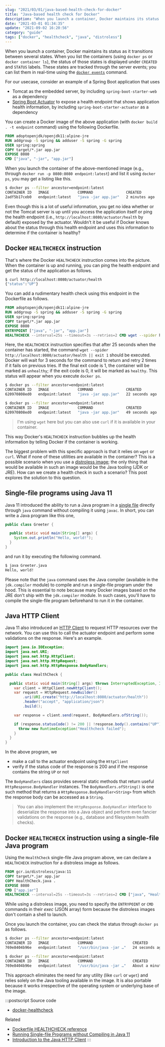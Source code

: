 ```yaml
---
slug: "2021/03/01/java-based-health-check-for-docker"
title: "Java-based health check for Docker"
description: "When you launch a container, Docker maintains its status as it transitions between several states. These states are tracked through the server events. Learn how to customize this behavior to more accurately provide health status of a Java application running on Tomcat."
date: "2021-03-01 01:34:35"
update: "2021-09-02 16:20:56"
category: "guide"
tags: ["docker", "healthcheck", "java", "distroless"]
---
```


When you launch a container, Docker maintains its status as it transitions between several states. When you list the containers (using `docker ps` or `docker container ls`), the status of those states is displayed under `CREATED` and `STATUS` labels. These states are tracked through the server events; you can list them in real-time using the [`docker events`](https://docs.docker.com/engine/reference/commandline/events/) command.

For our usecase, consider an example of a Spring Boot application that uses
- Tomcat as the embedded server, by including `spring-boot-starter-web` as a dependency
- [Spring Boot Actuator](https://docs.spring.io/spring-boot/docs/current/reference/html/production-ready-features.html#production-ready) to expose a health endpoint that shows application health information, by including `spring-boot-starter-actuator` as a dependency

You can create a Docker image of the above application (with `docker build . -t endpoint` command) using the following Dockerfile.

```dockerfile
FROM adoptopenjdk/openjdk11:alpine-jre
RUN addgroup -S spring && adduser -S spring -G spring
USER spring:spring
COPY target/*.jar app.jar
EXPOSE 8080
CMD ["java", "-jar", "app.jar"]
```

When you launch the container of the above-mentioned image (e.g., through `docker run -p 8080:8080 endpoint:latest`) and list it using `docker ps`, you may get a listing like this.

```sh
$ docker ps --filter ancestor=endpoint:latest
CONTAINER ID   IMAGE             COMMAND               CREATED         STATUS         PORTS                    NAMES
2adf5b17ceb0   endpoint:latest   "java -jar app.jar"   2 minutes ago   Up 2 minutes   0.0.0.0:8080->8080/tcp   elastic_cray
```

Even though this is a lot of useful information, you get no idea whether or not the Tomcat server is up until you access the application itself or ping the health endpoint (i.e., `http://localhost:8080/actuator/health` by default) exposed by the actuator. Wouldn't it be useful if Docker knows about the status through this health endpoint and uses this information to determine if the container is healthy? 

## Docker `HEALTHCHECK` instruction

That's where the Docker `HEALTHCHECK` instruction comes into the picture. When the container is up and running, you can ping the health endpoint and get the status of the application as follows.

```sh
$ curl http://localhost:8080/actuator/health
{"status":"UP"}
```

You can add a rudimentary health check using this endpoint in the Dockerfile as follows.

```dockerfile {7}
FROM adoptopenjdk/openjdk11:alpine-jre
RUN addgroup -S spring && adduser -S spring -G spring
USER spring:spring
COPY target/*.jar app.jar
EXPOSE 8080
ENTRYPOINT ["java", "-jar", "app.jar"]
HEALTHCHECK --interval=25s --timeout=3s --retries=2 CMD wget --spider http://localhost:8080/actuator/health || exit 1
```

Here, the `HEALTHCHECK` instruction specifies that after 25 seconds when the container has started, the command `wget --spider http://localhost:8080/actuator/health || exit 1` should be executed. Docker will wait for 3 seconds for the command to return and retry 2 times if it fails on previous tries. If the final exit code is 1, the container will be marked as `unhealthy`; if the exit code is 0, it will be marked as `healthy`. This status will appear when you execute `docker ps`.

```sh {7}
$ docker ps --filter ancestor=endpoint:latest
CONTAINER ID   IMAGE             COMMAND               CREATED          STATUS                             PORTS                    NAMES
620970808ed0   endpoint:latest   "java -jar app.jar"   22 seconds ago   Up 21 seconds (health: starting)   0.0.0.0:8080->8080/tcp   gallant_dijkstra

$ docker ps --filter ancestor=endpoint:latest
CONTAINER ID   IMAGE             COMMAND               CREATED          STATUS                    PORTS                    NAMES
620970808ed0   endpoint:latest   "java -jar app.jar"   49 seconds ago   Up 48 seconds (healthy)   0.0.0.0:8080->8080/tcp   gallant_dijkstra
```

> I'm using `wget` here but you can also use `curl` if it is available in your container.

This way Docker's `HEALTHCHECK` instruction bubbles up the health information by telling Docker if the container is working.

The biggest problem with this specific approach is that it relies on `wget` or `curl`. What if none of these utilities are available in the container? This is a possible scenario when you use a [distroless image](https://github.com/GoogleContainerTools/distroless); the only thing that would be available in such an image would be the Java tooling (JDK or JRE). How can we create a health check in such a scenario? This post explores the solution to this question.

## Single-file programs using Java 11

Java 11 introduced the ability to run a Java program in a [single file](https://www.infoq.com/articles/single-file-execution-java11/) directly through `java` command without compiling it using `javac`. In short, you can write a Java program like this one,

```java
public class Greeter {

  public static void main(String[] args) {
    System.out.println("Hello, world!");
  }
}
```

and run it by executing the following command.

```sh
$ java Greeter.java
Hello, world!
```

Please note that the `java` command uses the Java compiler (available in the `jdk.compiler` module) to compile and run a single-file program under the hood. This is essential to note because many Docker images based on the JRE don't ship with the `jdk.compiler` module. In such cases, you'll have to compile the single-file program beforehand to run it in the container.

## Java HTTP Client

Java 11 also introduced an [HTTP Client](https://openjdk.java.net/groups/net/httpclient/intro.html) to request HTTP resources over the network. You can use this to call the actuator endpoint and perform some validations on the response. Here's an example.

```java
import java.io.IOException;
import java.net.URI;
import java.net.http.HttpClient;
import java.net.http.HttpRequest;
import java.net.http.HttpResponse.BodyHandlers;

public class HealthCheck {

  public static void main(String[] args) throws InterruptedException, IOException {
    var client = HttpClient.newHttpClient();
    var request = HttpRequest.newBuilder()
        .uri(URI.create("http://localhost:8080/actuator/health"))
        .header("accept", "application/json")
        .build();

    var response = client.send(request, BodyHandlers.ofString());

    if (response.statusCode() != 200 || !response.body().contains("UP")) {
      throw new RuntimeException("Healthcheck failed");
    }
  }
}
```

In the above program, we
- make a call to the actuator endpoint using the `HttpClient`
- verify if the status code of the response is 200 and if the response contains the string `UP` or not

The `BodyHandlers` class provides several static methods that return useful `HttpResponse.BodyHandler` instances. The `BodyHandlers.ofString()` is one such method that returns a `HttpResponse.BodyHandler<String>` from which the response body can be accessed as a `String`.

> You can also implement the `HttpResponse.BodyHandler` interface to deserialize the response into a Java object and perform even fancier validations on the response (e.g., database and filesystem health checks).

## Docker `HEALTHCHECK` instruction using a single-file Java program

Using the `HealthCheck` single-file Java program above, we can declare a `HEALTHCHECK` instruction for a distroless image as follows.

```dockerfile {3, 6}
FROM gcr.io/distroless/java:11
COPY target/*.jar app.jar
COPY HealthCheck.java .
EXPOSE 8080
CMD ["app.jar"]
HEALTHCHECK --interval=25s --timeout=3s --retries=2 CMD ["java", "HealthCheck.java", "||", "exit", "1"]
```

While using a distroless image, you need to specify the `ENTRYPOINT` or `CMD` commands in their *exec* (JSON array) form because the distroless images don't contain a shell to launch. 

Once you launch the container, you can check the status through `docker ps` as follows.

```sh
$ docker ps --filter ancestor=endpoint:latest
CONTAINER ID   IMAGE             COMMAND                  CREATED          STATUS                             PORTS                    NAMES
769e8404b96e   endpoint:latest   "/usr/bin/java -jar …"   24 seconds ago   Up 24 seconds (health: starting)   0.0.0.0:8080->8080/tcp   serene_cerf

$ docker ps --filter ancestor=endpoint:latest
CONTAINER ID   IMAGE             COMMAND                  CREATED              STATUS                        PORTS                    NAMES
769e8404b96e   endpoint:latest   "/usr/bin/java -jar …"   About a minute ago   Up About a minute (healthy)   0.0.0.0:8080->8080/tcp   serene_cerf
```

This approach eliminates the need for any utility (like `curl` or `wget`) and relies solely on the Java tooling available in the image. It is also portable because it works irrespective of the operating system or underlying base of the image.

:::postscript
Source code
- [docker-healthcheck](https://github.com/Microflash/guides/tree/main/java/docker-healthcheck)

Related
- [Dockerfile HEALTHCHECK reference](https://docs.docker.com/engine/reference/builder/#healthcheck)
- [Running Single-file Programs without Compiling in Java 11](https://www.infoq.com/articles/single-file-execution-java11/)
- [Introduction to the Java HTTP Client](https://openjdk.java.net/groups/net/httpclient/intro.html)
:::
